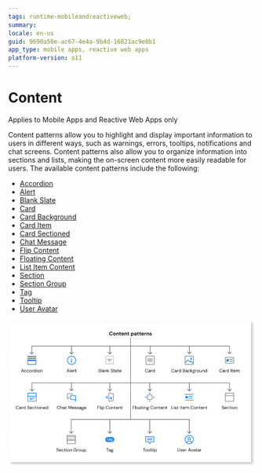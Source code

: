 ```yaml
---
tags: runtime-mobileandreactiveweb;  
summary: 
locale: en-us
guid: 9690a50e-ac67-4e4a-9b4d-16821ac9e8b1
app_type: mobile apps, reactive web apps
platform-version: o11
---
```


# Content

<div class="info" markdown="1">

Applies to Mobile Apps and Reactive Web Apps only

</div>

Content patterns allow you to highlight and display important information to users in different ways, such as warnings, errors, tooltips, notifications and chat screens. Content patterns also allow you to organize information into sections and lists, making the on-screen content more easily readable for users. The available content patterns include the following:

* [Accordion](accordion.md)
* [Alert](alert.md)
* [Blank Slate](blankslate.md)
* [Card](card.md)
* [Card Background](cardbackground.md)
* [Card Item](carditem.md)
* [Card Sectioned](cardsectioned.md)
* [Chat Message](chatmessage.md)
* [Flip Content](flipcontent.md)
* [Floating Content](floatingcontent.md)
* [List Item Content](listitemcontent.md)
* [Section](section.md)
* [Section Group](sectiongroup.md)
* [Tag](tag.md)
* [Tooltip](tooltip.md)
* [User Avatar](useravatar.md)

![Content patterns overview](images/content-patterns-diag.png)

